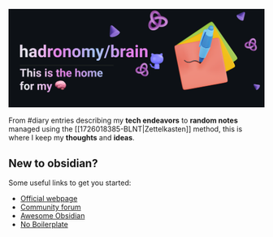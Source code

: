 ![readme-banner.png](<09 Files/images/readme-banner.png>)

From #diary entries describing my **tech endeavors**
to **random notes** managed using the [[1726018385-BLNT|Zettelkasten]] method,
this is where I keep my **thoughts** and **ideas**.

## New to obsidian?

Some useful links to get you started:

- [Official webpage](https://obsidian.md/)
- [Community forum](https://forum.obsidian.md/)
- [Awesome Obsidian](https://github.com/kmaasrud/awesome-obsidian)
- [No Boilerplate](https://youtu.be/DbsAQSIKQXk?si=qG8m8sMWFYtKZJF3)
